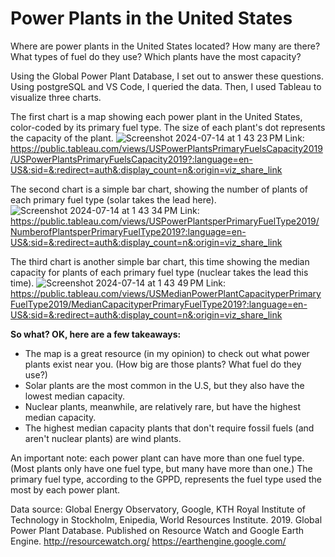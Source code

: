 # Power Plants in the United States

Where are power plants in the United States located? How many are there? What types of fuel do they use? Which plants have the most capacity?

Using the Global Power Plant Database, I set out to answer these questions. Using postgreSQL and VS Code, I queried the data. Then, I used Tableau to visualize three charts. 


The first chart is a map showing each power plant in the United States, color-coded by its primary fuel type. The size of each plant's dot represents the capacity of the plant.
![Screenshot 2024-07-14 at 1 43 23 PM](https://github.com/user-attachments/assets/85862306-f208-4e22-ad5d-197750fb393a)
Link: https://public.tableau.com/views/USPowerPlantsPrimaryFuelsCapacity2019/USPowerPlantsPrimaryFuelsCapacity2019?:language=en-US&:sid=&:redirect=auth&:display_count=n&:origin=viz_share_link

The second chart is a simple bar chart, showing the number of plants of each primary fuel type (solar takes the lead here).
![Screenshot 2024-07-14 at 1 43 34 PM](https://github.com/user-attachments/assets/38af5a01-8d2e-4dfb-9d4f-b2ce282355f2)
Link: https://public.tableau.com/views/USPowerPlantsperPrimaryFuelType2019/NumberofPlantsperPrimaryFuelType2019?:language=en-US&:sid=&:redirect=auth&:display_count=n&:origin=viz_share_link

The third chart is another simple bar chart, this time showing the median capacity for plants of each primary fuel type (nuclear takes the lead this time).
![Screenshot 2024-07-14 at 1 43 49 PM](https://github.com/user-attachments/assets/2f22f27c-69fb-4d5b-b5bb-f2c3551283cb)
Link: https://public.tableau.com/views/USMedianPowerPlantCapacityperPrimaryFuelType2019/MedianCapacityperPrimaryFuelType2019?:language=en-US&:sid=&:redirect=auth&:display_count=n&:origin=viz_share_link

**So what? OK, here are a few takeaways:**
- The map is a great resource (in my opinion) to check out what power plants exist near you. (How big are those plants? What fuel do they use?)
- Solar plants are the most common in the U.S, but they also have the lowest median capacity.
- Nuclear plants, meanwhile, are relatively rare, but have the highest median capacity.
- The highest median capacity plants that don't require fossil fuels (and aren't nuclear plants) are wind plants.


An important note: each power plant can have more than one fuel type. (Most plants only have one fuel type, but many have more than one.) The primary fuel type, according to the GPPD, represents the fuel type used the most by each power plant.

Data source: Global Energy Observatory, Google, KTH Royal Institute of Technology in Stockholm, Enipedia, World Resources Institute. 2019. Global Power Plant Database. Published on Resource Watch and Google Earth Engine. http://resourcewatch.org/ https://earthengine.google.com/

